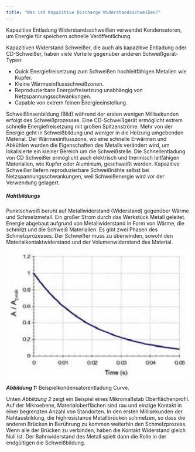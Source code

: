 ```yaml
---
title: "Was ist Kapazitive Discharge Widerstandsschweißen?"
---
```


Kapazitive Entladung Widerstandsschweißen verwendet Kondensatoren, um Energie für speichern
schnelle Veröffentlichung.



Kapazitiven Widerstand Schweißer, die auch als kapazitive Entladung oder CD-Schweißer,
haben viele Vorteile gegenüber anderen Schweißgerät-Typen:

* Quick Energiefreisetzung zum Schweißen hochleitfähigen Metallen wie Kupfer.
* Kleine Wärmeeinflussschweißzonen.
* Reproduzierbare Energiefreisetzung unabhängig von Netzspannungsschwankungen.
* Capable von extrem feinen Energieeinstellung.

Schweißlinsenbildung (Bild) während der ersten wenigen Millisekunden erfolgt
des Schweißprozesses. Eine CD-Schweißgerät ermöglicht extrem schnelle Energiefreisetzung
mit großen Spitzenströme. Mehr von der Energie geht in Schweißbildung und
weniger in die Heizung umgebenden Material. Der Wärmeeinflusszone, wo eine schnelle
Erwärmen und Abkühlen wurden die Eigenschaften des Metalls verändert wird, um lokalisierte
ein kleiner Bereich um die Schweißstelle. Die Schnellentladung von CD Schweißer
ermöglicht auch elektrisch und thermisch leitfähigen Materialien, wie Kupfer oder
Aluminium, geschweißt werden. Kapazitive Schweißer liefern reproduzierbare Schweißnähte selbst
bei Netzspannungsschwankungen, weil Schweißenergie wird vor der Verwendung gelagert.

##### Nahtbildungs

Punktschweiß beruht auf Metallwiderstand (Widerstand) gegenüber Wärme und Schmelzmetall.
Ein großer Strom durch das Werkstück Metall geleitet. Energie abgebaut
aufgrund von Metallwiderstand in Form von Wärme, die schmilzt und die Schweiß
Materialien. Es gibt zwei Phasen des Schmelzprozesses. Der Schweißer muss
zu überwinden, sowohl den Materialkontaktwiderstand und der Volumenwiderstand des
Material.

<img src="/img/ch2-fig1.png" class="figure-img"/>

***Abbildung 1:*** Beispielkondensatorentladung Curve.

Unten *Abbildung 2* zeigt ein Beispiel eines Mikromaßstab Oberflächenprofil.
Auf der Mikroebene, Materialoberflächen sind rau und einzige Kontakt in einer begrenzten Anzahl
von Standorten. In den ersten Millisekunden der Nahtausbildung, die highresistance
Metallbrücken schmelzen, so dass die anderen Brücken in Berührung zu kommen
weiterhin den Schmelzprozess. Wenn alle der Brücken zu verbinden, haben die Kontakt
Widerstand gleich Null ist. Der Bahnwiderstand des Metall spielt dann die Rolle in der endgültigen
die Schweißbildung.